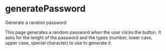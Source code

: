 # generatePassword
Generate a random password

This page generates a random password when the user clicks the button.
It asks for the lenght of the password and the types (number, lower case,
upper case, special character) to use to generate it.